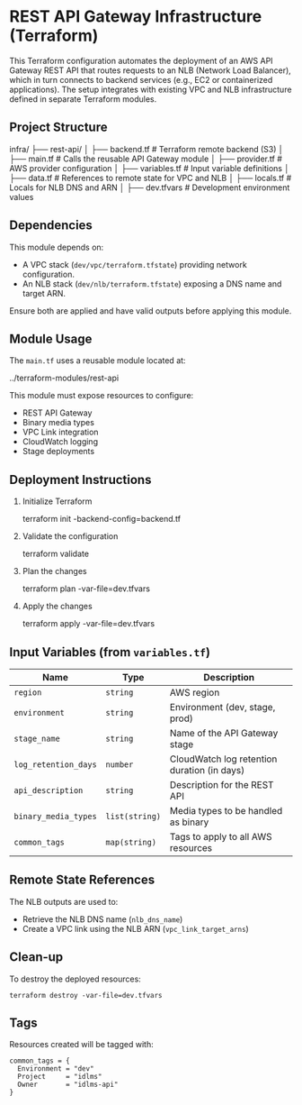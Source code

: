 REST API Gateway Infrastructure (Terraform)
===========================================

This Terraform configuration automates the deployment of an AWS API Gateway REST API that routes requests to an NLB (Network Load Balancer), which in turn connects to backend services (e.g., EC2 or containerized applications). The setup integrates with existing VPC and NLB infrastructure defined in separate Terraform modules.

Project Structure
-----------------

infra/
├── rest-api/
│   ├── backend.tf              # Terraform remote backend (S3)
│   ├── main.tf                 # Calls the reusable API Gateway module
│   ├── provider.tf             # AWS provider configuration
│   ├── variables.tf            # Input variable definitions
│   ├── data.tf                 # References to remote state for VPC and NLB
│   ├── locals.tf               # Locals for NLB DNS and ARN
│   ├── dev.tfvars              # Development environment values

Dependencies
------------

This module depends on:
- A VPC stack (`dev/vpc/terraform.tfstate`) providing network configuration.
- An NLB stack (`dev/nlb/terraform.tfstate`) exposing a DNS name and target ARN.

Ensure both are applied and have valid outputs before applying this module.

Module Usage
------------

The `main.tf` uses a reusable module located at:

../terraform-modules/rest-api

This module must expose resources to configure:
- REST API Gateway
- Binary media types
- VPC Link integration
- CloudWatch logging
- Stage deployments

Deployment Instructions
-----------------------

1. Initialize Terraform

    terraform init -backend-config=backend.tf

2. Validate the configuration

    terraform validate

3. Plan the changes

    terraform plan -var-file=dev.tfvars

4. Apply the changes

    terraform apply -var-file=dev.tfvars

Input Variables (from `variables.tf`)
-------------------------------------

| Name                 | Type           | Description                                 |
|----------------------|----------------|---------------------------------------------|
| `region`             | `string`       | AWS region                                  |
| `environment`        | `string`       | Environment (dev, stage, prod)              |
| `stage_name`         | `string`       | Name of the API Gateway stage               |
| `log_retention_days` | `number`       | CloudWatch log retention duration (in days) |
| `api_description`    | `string`       | Description for the REST API                |
| `binary_media_types` | `list(string)` | Media types to be handled as binary         |
| `common_tags`        | `map(string)`  | Tags to apply to all AWS resources          |

Remote State References
-----------------------

The NLB outputs are used to:
- Retrieve the NLB DNS name (`nlb_dns_name`)
- Create a VPC link using the NLB ARN (`vpc_link_target_arns`)

Clean-up
--------

To destroy the deployed resources:

    terraform destroy -var-file=dev.tfvars

Tags
-----

Resources created will be tagged with:

    common_tags = {
      Environment = "dev"
      Project     = "idlms"
      Owner       = "idlms-api"
    }
